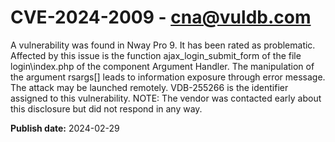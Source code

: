 # CVE-2024-2009 - cna@vuldb.com

A vulnerability was found in Nway Pro 9. It has been rated as problematic. Affected by this issue is the function ajax_login_submit_form of the file login\index.php of the component Argument Handler. The manipulation of the argument rsargs[] leads to information exposure through error message. The attack may be launched remotely. VDB-255266 is the identifier assigned to this vulnerability. NOTE: The vendor was contacted early about this disclosure but did not respond in any way.

**Publish date:** 2024-02-29
